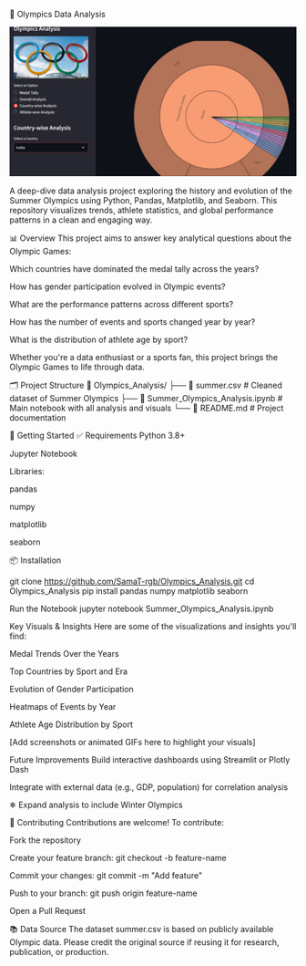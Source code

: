 🏅 Olympics Data Analysis
<p align="center"> <img src="https://github.com/SamaT-rgb/Olympics_Analysis/blob/main/data.jpg?raw=true" alt="Olympics Analysis Banner" width="800"/> </p>
A deep-dive data analysis project exploring the history and evolution of the Summer Olympics using Python, Pandas, Matplotlib, and Seaborn. This repository visualizes trends, athlete statistics, and global performance patterns in a clean and engaging way.

📊 Overview
This project aims to answer key analytical questions about the Olympic Games:

 Which countries have dominated the medal tally across the years?

 How has gender participation evolved in Olympic events?

 What are the performance patterns across different sports?

 How has the number of events and sports changed year by year?

 What is the distribution of athlete age by sport?

Whether you're a data enthusiast or a sports fan, this project brings the Olympic Games to life through data.

🗂️ Project Structure
📁 Olympics_Analysis/
├── 📄 summer.csv                     # Cleaned dataset of Summer Olympics
├── 📓 Summer_Olympics_Analysis.ipynb # Main notebook with all analysis and visuals
└── 📄 README.md                      # Project documentation

🚀 Getting Started
✅ Requirements
Python 3.8+

Jupyter Notebook

Libraries:

pandas

numpy

matplotlib

seaborn

📦 Installation


git clone https://github.com/SamaT-rgb/Olympics_Analysis.git
cd Olympics_Analysis
pip install pandas numpy matplotlib seaborn

Run the Notebook
jupyter notebook Summer_Olympics_Analysis.ipynb


 Key Visuals & Insights
Here are some of the visualizations and insights you'll find:

 Medal Trends Over the Years

 Top Countries by Sport and Era

 Evolution of Gender Participation

 Heatmaps of Events by Year

 Athlete Age Distribution by Sport

 [Add screenshots or animated GIFs here to highlight your visuals]

 Future Improvements
 Build interactive dashboards using Streamlit or Plotly Dash

 Integrate with external data (e.g., GDP, population) for correlation analysis

❄ Expand analysis to include Winter Olympics

🤝 Contributing
Contributions are welcome! To contribute:

Fork the repository

Create your feature branch: git checkout -b feature-name

Commit your changes: git commit -m "Add feature"

Push to your branch: git push origin feature-name

Open a Pull Request

📚 Data Source
The dataset summer.csv is based on publicly available Olympic data. Please credit the original source if reusing it for research, publication, or production.


